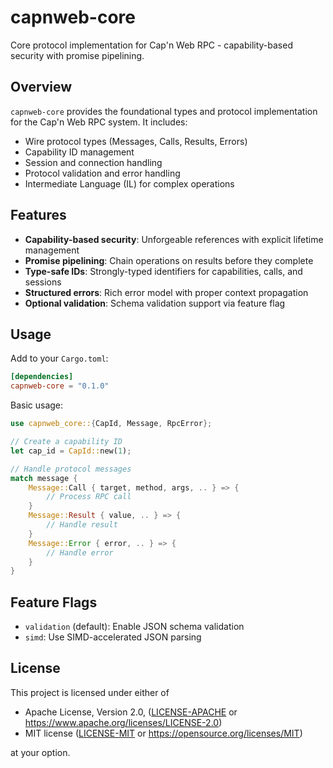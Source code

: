 # capnweb-core

Core protocol implementation for Cap'n Web RPC - capability-based security with promise pipelining.

## Overview

`capnweb-core` provides the foundational types and protocol implementation for the Cap'n Web RPC system. It includes:

- Wire protocol types (Messages, Calls, Results, Errors)
- Capability ID management
- Session and connection handling
- Protocol validation and error handling
- Intermediate Language (IL) for complex operations

## Features

- **Capability-based security**: Unforgeable references with explicit lifetime management
- **Promise pipelining**: Chain operations on results before they complete
- **Type-safe IDs**: Strongly-typed identifiers for capabilities, calls, and sessions
- **Structured errors**: Rich error model with proper context propagation
- **Optional validation**: Schema validation support via feature flag

## Usage

Add to your `Cargo.toml`:

```toml
[dependencies]
capnweb-core = "0.1.0"
```

Basic usage:

```rust
use capnweb_core::{CapId, Message, RpcError};

// Create a capability ID
let cap_id = CapId::new(1);

// Handle protocol messages
match message {
    Message::Call { target, method, args, .. } => {
        // Process RPC call
    }
    Message::Result { value, .. } => {
        // Handle result
    }
    Message::Error { error, .. } => {
        // Handle error
    }
}
```

## Feature Flags

- `validation` (default): Enable JSON schema validation
- `simd`: Use SIMD-accelerated JSON parsing

## License

This project is licensed under either of

 * Apache License, Version 2.0, ([LICENSE-APACHE](../LICENSE-APACHE) or https://www.apache.org/licenses/LICENSE-2.0)
 * MIT license ([LICENSE-MIT](../LICENSE-MIT) or https://opensource.org/licenses/MIT)

at your option.